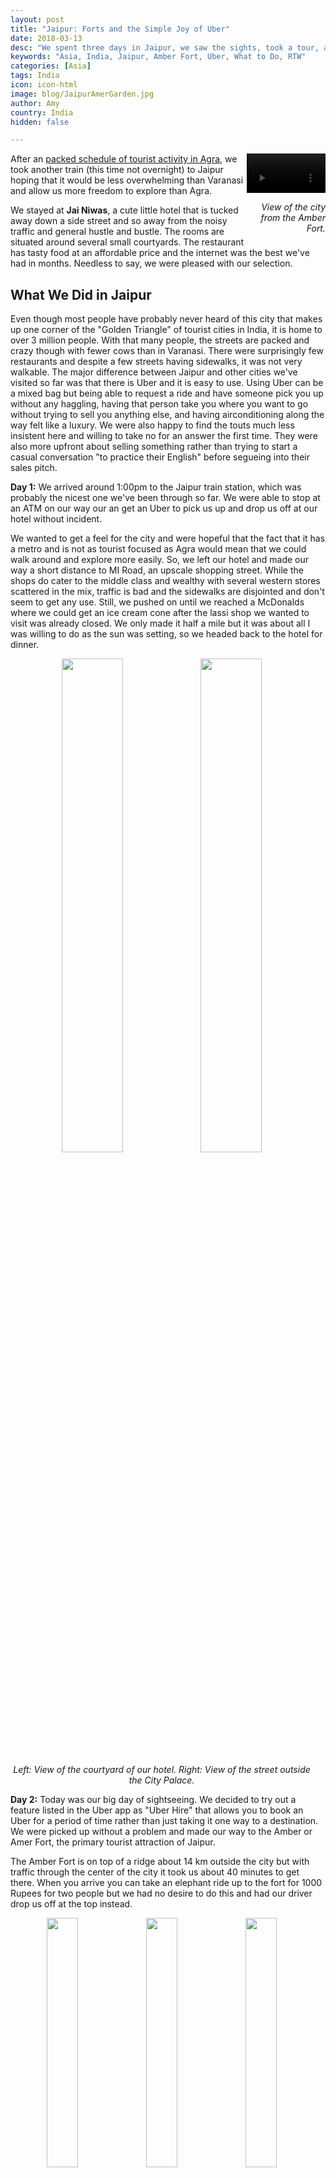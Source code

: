 ```yaml
---
layout: post
title: "Jaipur: Forts and the Simple Joy of Uber"
date: 2018-03-13
desc: "We spent three days in Jaipur, we saw the sights, took a tour, and spent a day hold up in our hotel room. Enjoying India hasn't really gotten easier."
keywords: "Asia, India, Jaipur, Amber Fort, Uber, What to Do, RTW"
categories: [Asia]
tags: India
icon: icon-html
image: blog/JaipurAmerGarden.jpg
author: Amy
country: India
hidden: false

---
```


<div style="float: right; text-align: right; width: 25%;"><video controls autoplay loop style="width: 100%;">
  <source src="/static/assets/img/blog/JaipurAmerViewVID.m4v" type="video/mp4">
  <a href="/static/assets/img/blog/JaipurAmerViewVID.jpg" target="_blank"><img src="/static/assets/img/blog/HanoiTraffic.jpg" width="45%"></a>
</video>
<p><i>View of the city from the Amber Fort.</i></p>
</div>

After an [packed schedule of tourist activity in Agra](http://site.awellchartedpath.com/blog/2018/03/agra/), we took another train (this time not overnight) to Jaipur hoping that it would be less overwhelming than Varanasi and allow us more freedom to explore than Agra.

We stayed at **Jai Niwas**, a cute little hotel that is tucked away down a side street and so away from the noisy traffic and general hustle and bustle. The rooms are situated around several small courtyards. The restaurant has tasty food at an affordable price and the internet was the best we've had in months. Needless to say, we were pleased with our selection.  

## <i class="fa fa-check-square" aria-hidden="true" style="color:#2495C4;"></i> What We Did in Jaipur

Even though most people have probably never heard of this city that makes up one corner of the "Golden Triangle" of tourist cities in India, it is home to over 3 million people. With that many people, the streets are packed and crazy though with fewer cows than in Varanasi. There were surprisingly few restaurants and despite a few streets having sidewalks, it was not very walkable. The major difference between Jaipur and other cities we've visited so far was that there is Uber and it is easy to use. Using Uber can be a mixed bag but being able to request a ride and have someone pick you up without any haggling, having that person take you where you want to go without trying to sell you anything else, and having airconditioning along the way felt like a luxury. We were also happy to find the touts much less insistent here and willing to take no for an answer the first time. They were also more upfront about selling something rather than trying to start a casual conversation "to practice their English" before segueing into their sales pitch.  

**Day 1:** We arrived around 1:00pm to the Jaipur train station, which was probably the nicest one we've been through so far. We were able to stop at an ATM on our way our an get an Uber to pick us up and drop us off at our hotel without incident.

We wanted to get a feel for the city and were hopeful that the fact that it has a metro and is not as tourist focused as Agra would mean that we could walk around and explore more easily. So, we left our hotel and made our way a short distance to MI Road, an upscale shopping street. While the shops do cater to the middle class and wealthy with several western stores scattered in the mix, traffic is bad and the sidewalks are disjointed and don't seem to get any use. Still, we pushed on until we reached a McDonalds where we could get an ice cream cone after the lassi shop we wanted to visit was already closed. We only made it half a mile but it was about all I was willing to do as the sun was setting, so we headed back to the hotel for dinner. 

<div style="text-align: center; max-width: calc(100% - 20px);"><a href="/static/assets/img/blog/JaipurHotel.jpg" target="_blank"><img src="/static/assets/img/blog/JaipurHotel.jpg" width="45%"></a> <a href="/static/assets/img/blog/JaipurTourCityPalaceCow.jpg" target="_blank"><img src="/static/assets/img/blog/JaipurTourCityPalaceCow.jpg" width="45%"></a><p><i>Left: View of the courtyard of our hotel. Right: View of the street outside the City Palace.</i></p></div><p></p>

**Day 2:** Today was our big day of sightseeing. We decided to try out a feature listed in the Uber app as "Uber Hire" that allows you to book an Uber for a period of time rather than just taking it one way to a destination. We were picked up without a problem and made our way to the Amber or Amer Fort, the primary tourist attraction of Jaipur. 

The Amber Fort is on top of a ridge about 14 km outside the city but with traffic through the center of the city it took us about 40 minutes to get there. When you arrive you can take an elephant ride up to the fort for 1000 Rupees for two people but we had no desire to do this and had our driver drop us off at the top instead.

<div style="text-align: center; max-width: calc(100% - 20px);"><a href="/static/assets/img/blog/JaipurAmerWalls.jpg" target="_blank"><img src="/static/assets/img/blog/JaipurAmerWalls.jpg" width="32%"></a> <a href="/static/assets/img/blog/JaipurAmerViewValley.jpg" target="_blank"><img src="/static/assets/img/blog/JaipurAmerViewValley.jpg" width="32%"></a> <a href="/static/assets/img/blog/JaipurAmerGarden.jpg" target="_blank"><img src="/static/assets/img/blog/JaipurAmerGarden.jpg" width="32%"></a><p><i>Amber Fort.</i></p></div><p></p> 

The **Amber Fort** was our favorite fort so far. The rooms form a sort of maze through different courtyards and levels that it is fun to explore, even without or maybe especially without a guide. Like the other sights we've visited, there are lots of inlaid stone designs, though this fort also includes the Sheesh Mahal or the Mirror Palace that incorporates reflective glass in the intricate designs that is quite stunning. 

<div style="text-align: center; max-width: calc(100% - 20px);"><a href="/static/assets/img/blog/JaipurAmerMirrors.jpg" target="_blank"><img src="/static/assets/img/blog/JaipurAmerMirrors.jpg" width="40.5%"></a> <a href="/static/assets/img/blog/JaipurAmerWaterWell.jpg" target="_blank"><img src="/static/assets/img/blog/JaipurAmerWaterWell.jpg" width="30%"></a><p><i>Left: The intricate designs of the Sheesh Mahal. Right: A historic water wheel we found exploring the Amber Fort, complete with dangling clay pots to move the water vertically up the tower.</i></p></div><p></p>


After exploring the Amber Fort, we decided to also visit the **Nahargarh Fort**. It's not too far off the route we needed to take back to the city anyway and offers panoramic views of the city below. This fort isn't nearly as interesting to explore, though there was some sort of modern art installation on display while we were there to spice things up a bit. We soaked up some of the views and then headed back to the hotel for some lunch. 

<div style="text-align: center; max-width: calc(100% - 20px);"><a href="/static/assets/img/blog/JaipurTigerReservoir.jpg" target="_blank"><img src="/static/assets/img/blog/JaipurTigerReservoir.jpg" width="45%"></a><p><i>The reservoir for collecting rain water at the Nahargarh Fort.</i></p></div><p></p>

On the way back to our hotel, we also drove past the **Jal Mahal** or "Water Palace", a palace surrounded by the waters of the Man Sugar Lake. You can't visit the palace unless you are visiting the very fancy restaurant there, so we didn't stop, but it is beautiful. 

Overall, for 4 hours and two different stops along the way we paid 800 Rupees (~12 USD). Our hotel offered a car service for visiting the same two forts we did at 1200 Rupees (~18 USD). We probably could have gotten a tuktuk for closer to 600 Rupees (~9 USD) but then would have had to go without airconditioning, which was nice to have when the temperatures were over 90 degrees. 

We made it back to our hotel for a late lunch and a little rest before heading back out for a walking tour. I had reservations about doing another **Yo Tours** walking tour [after the one we did in Varanasi](LINK) hadn't been as good as we hoped but the original reason I gave it a try was the good reviews for the Jaipur tour, so we decided to give it a second chance and ended up glad we did. 

<div style="text-align: center; max-width: calc(100% - 20px);"><a href="/static/assets/img/blog/JaipurTourUs.jpg" target="_blank"><img src="/static/assets/img/blog/JaipurTourUs.jpg" width="24.5%"></a> <a href="/static/assets/img/blog/JaipurTourCityPalaceGate.jpg" target="_blank"><img src="/static/assets/img/blog/JaipurTourCityPalaceGate.jpg" width="43.5%"></a> <a href="/static/assets/img/blog/JaipurTourUsEnd.jpg" target="_blank"><img src="/static/assets/img/blog/JaipurTourUsEnd.jpg" width="24.5%"></a><p><i>Left: Us in front of the Hawa Mahal. Middle: View of the City Palace gate. Right: Wearing silly hats our walking tour guide wanted us to wear at the end of the tour.</i></p></div><p></p>

The tour didn't actually cover that much ground but did let us see more of the Old Town than we likely would have otherwise. We started at the **Hawa Mahal** or Palace of the Winds, where females in the royal family were able to hide behind the intricate marble screens and watch the comings and goings on the street below without being seen. From there we headed down some of the alleys, which are laid out in a grid-pattern though it doesn't give the same impression of orderliness that I got use to in downtown DC. We stoped to see houses that have been standing for 300 years, shops that use recycled paper to make boxes for wedding invitations, temples, and the more traditional stops at the **City Palace**, **Jantar Mantar**, and got a view of the seven story **Isarlat** tower as the sun was setting. 

<div style="text-align: center; max-width: calc(100% - 20px);"><a href="/static/assets/img/blog/JaipurTourTempleEntrance.jpg" target="_blank"><img src="/static/assets/img/blog/JaipurTourTempleEntrance.jpg" width="45%"></a> <a href="/static/assets/img/blog/JaipurTourSundial.jpg" target="_blank"><img src="/static/assets/img/blog/JaipurTourSundial.jpg" width="45%"></a><p><i>Left: The entrance to a temple to Shiva. Right: Jantar Mantar, home to a sundial accurate to 3 seconds.</i></p></div><p></p>


My favorite stop of the tour was the last one, which took us behind an active temple to Shiva up on the roof of what seemed to be a family home in order to appreciate the southern style architecture that can't be seen from the outside. We ended the tour as the sun was setting and grabbed another Uber (if you couldn't tell I was really excited about being able to use Uber) back to our hotel for dinner. 

**Day 3:** Despite getting to see the Taj Mahal and enjoying some of our sightseeing, I had gotten to the point where I was trying to convince Nate to forget our next two week in India and just figure out a way to get to Japan as soon as possible. It's not that there aren't interesting things to see here. There definitely are. I had just gotten frustrated with how difficult it is to explore, how much I felt like a walking tout target which can really erode your sense of trust, and the underlying discomfort of being surrounded almost entirely by men _all the time_. I hadn't expected it when we arrived to India but everywhere we go everyone around us is predominantly men, even just looking down the street there make be a couple of women but they are swallowed up by a sea of men driving tuktuks, walking to and fro, or just loitering. 

An example of the small but illustrative situation that becomes tiring is asking for directions becomes perilous because unlike most places we've been, I don't trust that the person will tell us the right answer instead of taking us somewhere else that in some way ends with them getting a commission or will tell us the right answer but then expect to be paid for helping us. 

All of these small discomforts had been building up to the point I wanted to just be done with it. In the end, Nate convinced me that the rest of our time in India was more promising than the time we'd spent so far (big exception for the Taj Mahal, which was exactly as wonderful as I thought it would be) and that logistically and financially skipping to Japan early didn't make sense. 

Still, to let me recharge and get back in the spirit of adventure, we spent the full day at our hotel relaxing, catching up with people back home, and working on some projects. 

Other than days we've been sick, I think this was the first day we just opted out of travel adventures and I think it was sorely needed. We often push ourselves to go out an soak up as much of each place as possible, especially places that we aren't stay for very long but sometimes you just need a break, even from travel. 

**Day 4:** Our last day in Jaipur was a long one because we had to checkout of our hotel at 11am but our train to Jaisalmer was not until 11:45pm. 

After breakfast at the hotel, we got another Uber to take us to the **Monkey Temple** to the east of the city. To reach the Monkey Temple, you first have to climb to the top of a hill along winding pathways. There are several vendors selling food you can feed the monkeys and they say doing so will bring you good karma but we decided to pass. At the top of the hill is a Sun Temple, which we thought was going to be the Monkey Temple, that has a great view of the city below. Then you continue on over the hill and back down into the valley to find the Monkey Temple. Entrance is free but there is a 50 Rupee camera fee and an additional 50 Rupee fee for video cameras. We made a spur of the moment decision, ased mostly on the guy selling the photography tickets being very pushy and a little creepy, to pass on taking photos and just walk around. He wasn't too please but let us through anyway. Even though there are supposed to be many more monkeys out in the morning when it isn't so hot, we saw dozens sitting in shady corners and chasing each other through the temples. 

At the end of your temple visit, you have to retrace your steps back up and over the hill. By this time it was over 90 degrees and made for a hot a sweaty walk but at the end we had another Uber waiting to take us to lunch with airconditioning blasting. 

We stopped for lunch at **Netraj** an upscale restaurant on MI Road walking distance from our hotel. We had been a little skeptical of it at first but lunch was the best meal we've had in India. We each had a Thali and I had some amazing masala tea. I liked it so much I had to have a second. The wait staff was very attentive and willing to answer questions when we didn't understand what we were looking at or what we were supposed to do with something (for example the anise they brought in a bowl at the end of the meal for us to clean our teeth). 

Our final stop for the day, before we headed back to the hotel for dinner and biding our time before an 11:45pm train, was at the **Raj Mandir Theater**. I had read several accounts of tourists really enjoying seeing a Bollywood movie there even though they couldn't understand it. With several hours to kill and the temperature still in the 90s, sitting in an airconditioned theater watching a movie sounded great. 

The theater itself looks more like what you'd expect from a European operahouse than a movie theater with sparkling chandeliers in the lobby and a curtain over the screen. To add to the experience feeling like a theater for plays rather than movies, there was also an intermission. 

The movie itself was a mixed bag. It was a revenge film that didn't have the kind of singing and dancing numbers i was hoping for, the action scenes, by design or not, were impressively bad, and the dialog worse. It did give us some interesting insights on Indian culture though.

We exited the movie around sunset to find that the temperature had dropped to a comfortable level and so we could sit outside comfortable at our hotel reading until dinner and then again until it was finally time to catch our train.

## <i class="fa fa-check-square" aria-hidden="true" style="color:#2495C4;"></i> How We Did with Our Budget

For our time in Jaipur, we had budgeted as much as 45 USD a night for accommodations. We ended up spending 55 USD per night for our room at **Jai Niwas**.

We had also budgeted 10 USD per day per person for food and 10 USD per day per person for entertainment. We ended up spending XX USD per day on average. 

